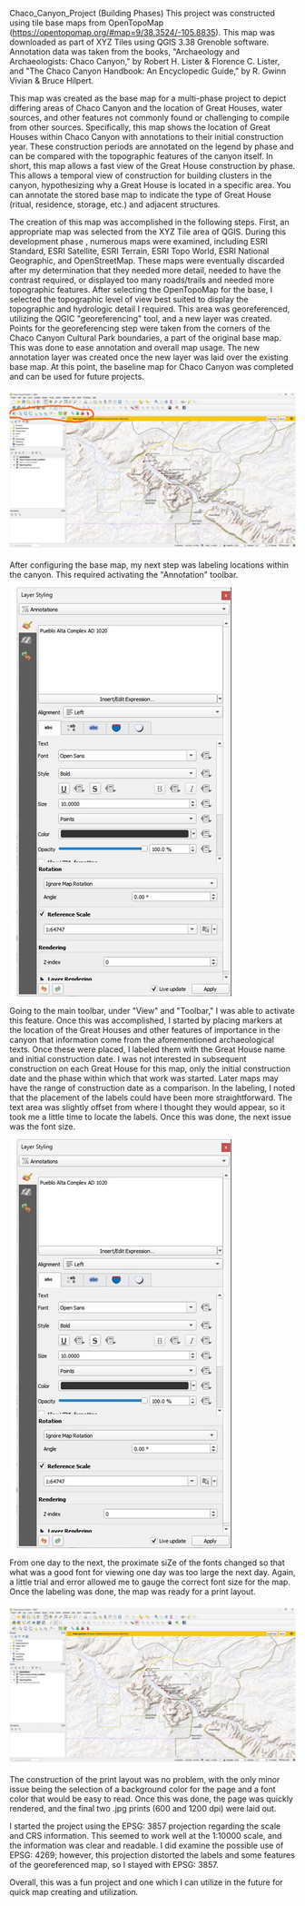 Chaco_Canyon_Project (Building Phases)
This project was constructed using tile base maps from OpenTopoMap (https://opentopomap.org/#map=9/38.3524/-105.8835). This map was downloaded as part of 
XYZ Tiles using QGIS 3.38 Grenoble software. Annotation data was taken from the books, "Archaeology and Archaeologists: Chaco Canyon," by Robert H. Lister & 
Florence C. Lister, and "The Chaco Canyon Handbook: An Encyclopedic Guide," by R. Gwinn Vivian & Bruce Hilpert.  

This map was created as the base map for a multi-phase project to depict differing areas of Chaco Canyon and the location of Great Houses, water sources,
and other features not commonly found or challenging to compile from other sources.  Specifically, this map shows the location of Great Houses within Chaco Canyon 
with annotations to their initial construction year.  These construction periods are annotated on the legend by phase and can be compared with the topographic 
features of the canyon itself. In short, this map allows a fast view of the Great House construction by phase.  This allows a temporal view of construction for 
building clusters in the canyon, hypothesizing why a Great House is located in a specific area.  You can annotate the stored base map to indicate the type 
of Great House (ritual, residence, storage, etc.) and adjacent structures.    

The creation of this map was accomplished in the following steps.  First, an appropriate map was selected from the XYZ Tile area of QGIS.  During this development phase
, numerous maps were examined, including ESRI Standard, ESRI Satellite, ESRI Terrain, ESRI Topo World, ESRI National Geographic, and OpenStreetMap. These 
maps were eventually discarded after my determination that they needed more detail, needed to have the contrast required, or displayed too many roads/trails and 
needed more topographic features. After selecting the OpenTopoMap for the base, I selected the topographic level of view best suited to display the topographic 
and hydrologic detail I required. This area was georeferenced, utilizing the QGIC "georeferencing" tool, and a new layer was created. Points for 
the georeferencing step were taken from the corners of the Chaco Canyon Cultural Park boundaries, a part of the original base map.  This was done to ease 
annotation and overall map usage. The new annotation layer was created once the new layer was laid over the existing base map. At this point, the baseline map for 
Chaco Canyon was completed and can be used for future projects.  

<img src= "https://github.com/gwch223/Chaco_Canyon_Project/blob/main/Chaco%20Canyon%20Detail/Annotation%20Toolbar.pdf" />

After configuring the base map, my next step was labeling locations within the canyon. This required activating the "Annotation" toolbar. 

<img src= "https://github.com/gwch223/Chaco_Canyon_Project/blob/main/Chaco%20Canyon%20Detail/Annotation%20Details.jpg" />


Going to the main toolbar, under "View" and "Toolbar," I was able to activate this feature.  Once this was accomplished, I started by placing markers at the location of the 
Great Houses and other features of importance in the canyon that information come from the aforementioned archaeological texts.  Once these were placed, I labeled them with 
the Great House name and initial construction date.  I was not interested in subsequent construction on each Great House for this map, only the initial 
construction date and the phase within which that work was started. Later maps may have the range of construction date as a comparison.  In the labeling, I 
noted that the placement of the labels could have been more straightforward.  The text area was slightly offset from where I thought they would appear, so it took me 
a little time to locate the labels.  Once this was done, the next issue was the font size.  

<img src= "https://github.com/gwch223/Chaco_Canyon_Project/blob/main/Chaco%20Canyon%20Detail/Annotation%20Details.jpg" />

From one day to the next, the proximate siZe of the fonts changed so that what was 
a good font for viewing one day was too large the next day.  Again, a little trial and error allowed me to gauge the correct font size for the map.  Once the labeling 
was done, the map was ready for a print layout.  

<img src= "https://github.com/gwch223/Chaco_Canyon_Project/blob/main/Chaco%20Canyon%20Detail/Final%20Chaco%20.pdf" />


The construction of the print layout was no problem, with the only minor issue being the selection of a background color for the page and a font color that would be easy
to read. Once this was done, the page was quickly rendered, and the final two .jpg prints (600 and 1200 dpi) were laid out.  

I started the project using the EPSG: 3857 projection regarding the scale and CRS information.  This seemed to work well at the 1:10000 scale, and the information was clear and 
readable.  I did examine the possible use of EPSG: 4269; however, this projection distorted the labels and some features of the georeferenced map, so I stayed with EPSG: 3857.  

Overall, this was a fun project and one which I can utilize in the future for quick map creating and utilization.
